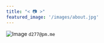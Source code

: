 ```yaml
---
title: "< 📷 >"
featured_image: '/images/about.jpg'
---
```



![Image](/images/kevin2.png)
`d277@pm.me`



